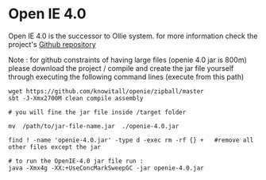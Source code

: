 # Open IE 4.0
Open IE 4.0 is the successor to Ollie system.
for more information check the project's [Github repository](https://github.com/knowitall/openie)


Note : for github constraints of having large files (openie 4.0 jar is 800m)
please download the project / compile and create the jar file yourself
through executing the following command lines (execute from this path)

```
wget https://github.com/knowitall/openie/zipball/master
sbt -J-Xmx2700M clean compile assembly

# you will fine the jar file inside /target folder

mv  /path/to/jar-file-name.jar  ./openie-4.0.jar

find ! -name 'openie-4.0.jar' -type d -exec rm -rf {} +   #remove all other files except the jar

# to run the OpenIE-4.0 jar file run :
java -Xmx4g -XX:+UseConcMarkSweepGC -jar openie-4.0.jar
```
